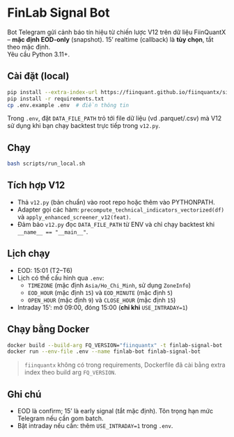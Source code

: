 # FinLab Signal Bot

Bot Telegram gửi cảnh báo tín hiệu từ chiến lược V12 trên dữ liệu FiinQuantX – **mặc định EOD-only** (snapshot). 15’ realtime (callback) là **tùy chọn**, tắt theo mặc định.\
Yêu cầu Python 3.11+.

## Cài đặt (local)
```bash
pip install --extra-index-url https://fiinquant.github.io/fiinquantx/simple fiinquantx
pip install -r requirements.txt
cp .env.example .env  # điền thông tin
```

Trong `.env`, đặt `DATA_FILE_PATH` trỏ tới file dữ liệu (vd .parquet/.csv) mà V12 sử dụng khi bạn chạy backtest trực tiếp trong `v12.py`.

## Chạy

```bash
bash scripts/run_local.sh
```

## Tích hợp V12

* Thả `v12.py` (bản chuẩn) vào root repo hoặc thêm vào PYTHONPATH.
* Adapter gọi các hàm: `precompute_technical_indicators_vectorized(df)` và `apply_enhanced_screener_v12(feat)`.
* Đảm bảo `v12.py` đọc `DATA_FILE_PATH` từ ENV và chỉ chạy backtest khi `__name__ == "__main__"`.

## Lịch chạy

* EOD: 15:01 (T2–T6)
* Lịch có thể cấu hình qua `.env`:
  - `TIMEZONE` (mặc định `Asia/Ho_Chi_Minh`, sử dụng `ZoneInfo`)
  - `EOD_HOUR` (mặc định `15`) và `EOD_MINUTE` (mặc định `5`)
  - `OPEN_HOUR` (mặc định `9`) và `CLOSE_HOUR` (mặc định `15`)
* Intraday 15’: mở 09:00, đóng 15:00 (**chỉ khi** `USE_INTRADAY=1`)

## Chạy bằng Docker

```bash
docker build --build-arg FQ_VERSION="fiinquantx" -t finlab-signal-bot .
docker run --env-file .env --name finlab-bot finlab-signal-bot
```

> `fiinquantx` không có trong requirements, Dockerfile đã cài bằng extra index theo build arg `FQ_VERSION`.

## Ghi chú

* EOD là confirm; 15’ là early signal (tắt mặc định). Tôn trọng hạn mức Telegram nếu cần gom batch.
* Bật intraday nếu cần: thêm `USE_INTRADAY=1` trong `.env`.

